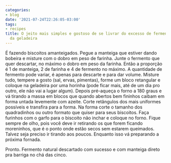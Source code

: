 ```yaml
---
categories:
- blog
date: '2021-07-24T22:26:05-03:00'
tags:
- recipes
title: O jeito mais simples e gostoso de se livrar do excesso de fermento natural
  da geladeira
---
```


É fazendo biscoitos amanteigados. Pegue a manteiga que estiver dando bobeira e misture com o dobro em peso de farinha. Junte o fermento que quer descartar, no máximo o dobro em peso da farinha. Então a proporção é 1 de manteiga, 2 de farinha e 4 de fermento no máximo. A quantidade de fermento pode variar, é apenas para descarte e para dar volume. Misture tudo, tempere a gosto (sal, ervas, pimentas), forme um bloco retangular e coloque na geladeira por uma horinha (pode ficar mais, até de um dia pro outro, ele não vai a lugar algum). Depois pré-aqueça o forno a 180 graus e vá tirando a massa em blocos que quando abertos bem fininhos caibam em forma untada levemente com azeite. Corte retângulos dos mais uniformes possíveis e transfira para a forma. Na forma corte o tamanho dos quadradinhos ou outro formato que quiser para seus biscoitos. Faça furinhos com o garfo para o biscoito não inchar e coloque no forno. Fique sempre de olho, pois você deve ir retirando os que forem ficando moreninhos, que é o ponto onde estão secos sem estarem queimados. Talvez seja preciso ir tirando aos poucos. Enquanto isso vá preparando a próxima fornada.

Pronto. Fermento natural descartado com sucesso e com manteiga direto pra barriga no chá das cinco.